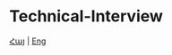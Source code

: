 # Technical-Interview

[Հայ](https://github.com/mam1konyan/Technical-Interview/blob/master/ti.arm.md) | 
[Eng](https://github.com/mam1konyan/Technical-Interview/blob/master/ti.eng.md)
